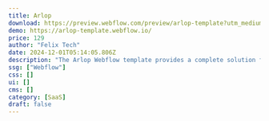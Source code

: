 ```yaml
---
title: Arlop
download: https://preview.webflow.com/preview/arlop-template?utm_medium=preview_link&utm_source=dashboard&utm_content=arlop-template&preview=21eff6c084c4f7f5e879bad587c370a3&workflow=preview
demo: https://arlop-template.webflow.io/
price: 129
author: "Felix Tech"
date: 2024-12-01T05:14:05.806Z
description: "The Arlop Webflow template provides a complete solution for launching SaaS and startup websites. It's an outstanding choice that meets various SaaS and startup needs with its exceptional features."
ssg: ["Webflow"]
css: []
ui: []
cms: []
category: [SaaS]
draft: false
---
```

